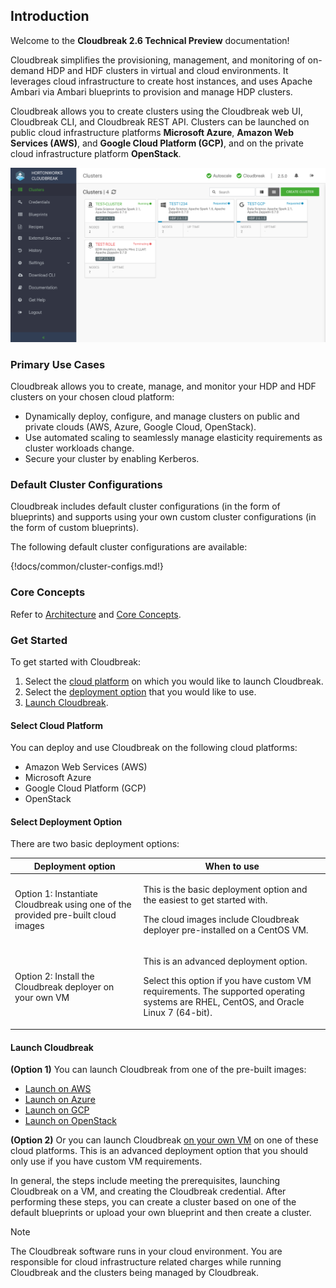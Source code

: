 ## Introduction

Welcome to the **Cloudbreak 2.6 Technical Preview** documentation!

Cloudbreak simplifies the provisioning, management, and monitoring of on-demand HDP and HDF clusters in virtual and cloud environments. It leverages cloud infrastructure to create host instances, and uses Apache Ambari via Ambari blueprints to provision and manage HDP clusters. 

Cloudbreak allows you to create clusters using the Cloudbreak web UI, Cloudbreak CLI, and Cloudbreak REST API. Clusters can be launched on public cloud infrastructure platforms **Microsoft Azure**, **Amazon Web Services (AWS)**, and **Google Cloud Platform (GCP)**, and on the private cloud infrastructure platform **OpenStack**.

<a href="./images/cb-ui3.png" target="_blank" title="click to enlarge"><img src="./images/cb-ui3.png" width="650" title="Cloudbreak web UI"></a>   


### Primary Use Cases

Cloudbreak allows you to create, manage, and monitor your HDP and HDF clusters on your chosen cloud platform:

* Dynamically deploy, configure, and manage clusters on public and private clouds (AWS, Azure, Google Cloud, OpenStack).   
* Use automated scaling to seamlessly manage elasticity requirements as cluster workloads change.  
* Secure your cluster by enabling Kerberos.   

### Default Cluster Configurations

Cloudbreak includes default cluster configurations (in the form of blueprints) and supports using your own custom cluster configurations (in the form of custom blueprints).

The following default cluster configurations are available:

{!docs/common/cluster-configs.md!}

### Core Concepts   

Refer to [Architecture](architecture.md) and [Core Concepts](architecture.md#core-concepts).


### Get Started

To get started with Cloudbreak:

1. Select the [cloud platform](#select-cloud-platform) on which you would like to launch Cloudbreak.   
1. Select the [deployment option](#select-deployment-option) that you would like to use. 
1. [Launch Cloudbreak](#launch-cloudbreak). 


#### Select Cloud Platform 

You can deploy and use Cloudbreak on the following cloud platforms:

* Amazon Web Services (AWS)
* Microsoft Azure
* Google Cloud Platform (GCP)
* OpenStack


#### Select Deployment Option

There are two basic deployment options:

| Deployment option | When to use |
|---|---|
| Option 1: Instantiate Cloudbreak using one of the provided pre-built cloud images | <p>This is the basic deployment option and the easiest to get started with.</p><p> The cloud images include Cloudbreak deployer pre-installed on a CentOS VM.</p>  |
| Option 2: Install the Cloudbreak deployer on your own VM | <p>This is an advanced deployment option.</p> <p>Select this option if you have custom VM requirements. The supported operating systems are RHEL, CentOS, and Oracle Linux 7 (64-bit).</p> |


#### Launch Cloudbreak 

**(Option 1)** You can launch Cloudbreak from one of the pre-built images:  

* [Launch on AWS](aws-launch.md)  
* [Launch on Azure](azure-launch.md)  
* [Launch on GCP](gcp-launch.md)   
* [Launch on OpenStack](os-launch.md)    
     
**(Option 2)** Or you can launch Cloudbreak [on your own VM](vm-launch.md) on one of these cloud platforms. This is an advanced deployment option that you should only use if you have custom VM requirements. 

In general, the steps include meeting the prerequisites, launching Cloudbreak on a VM, and creating the Cloudbreak credential. After performing these steps, you can create a cluster based on one of the default blueprints or upload your own blueprint and then create a cluster. 


<div class="note">
    <p class="first admonition-title">Note</p>
    <p class="last">The Cloudbreak software runs in your cloud environment. You are responsible for cloud infrastructure related charges while running Cloudbreak and the clusters being managed by Cloudbreak.</p>
</div>




